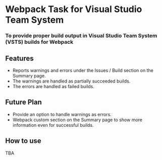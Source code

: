 # Webpack Task for Visual Studio Team System

### To provide proper build output in Visual Studio Team System (VSTS) builds for Webpack

## Features
* Reports warnings and errors under the Issues / Build section on the Summary page.
* The warnings are handled as partially succeeded builds.
* The errors are handled as failed builds.

## Future Plan
* Provide an option to handle warnings as errors.
* Webpack custom section on the Summary page to show more information even for successful builds.

## How to use
TBA
